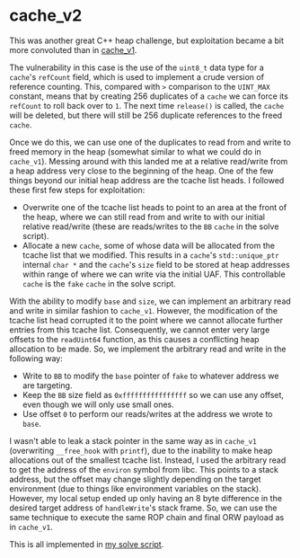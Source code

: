 # cache_v2

This was another great C++ heap challenge, but exploitation became a bit more convoluted than in [cache_v1](../cache_v1).

The vulnerability in this case is the use of the `uint8_t` data type for a `cache`'s `refCount` field, which is used to implement a crude version of reference counting. This, compared with `>` comparison to the `UINT_MAX` constant, means that by creating 256 duplicates of a `cache` we can force its `refCount` to roll back over to `1`. The next time `release()` is called, the `cache` will be deleted, but there will still be 256 duplicate references to the freed `cache`.

Once we do this, we can use one of the duplicates to read from and write to freed memory in the heap (somewhat similar to what we could do in `cache_v1`). Messing around with this landed me at a relative read/write from a heap address very close to the beginning of the heap. One of the few things beyond our initial heap address are the tcache list heads. I followed these first few steps for exploitation: 

* Overwrite one of the tcache list heads to point to an area at the front of the heap, where we can still read from and write to with our initial relative read/write (these are reads/writes to the `BB` `cache` in the solve script).
* Allocate a new `cache`, some of whose data will be allocated from the tcache list that we modified. This results in a `cache`'s `std::unique_ptr` internal `char *` and the `cache`'s `size` field to be stored at heap addresses within range of where we can write via the initial UAF. This controllable `cache` is the `fake` `cache` in the solve script.

With the ability to modify `base` and `size`, we can implement an arbitrary read and write in similar fashion to `cache_v1`. However, the modification of the tcache list head corrupted it to the point where we cannot allocate further entries from this tcache list. Consequently, we cannot enter very large offsets to the `readUint64` function, as this causes a conflicting heap allocation to be made. So, we implement the arbitrary read and write in the following way:

* Write to `BB` to modify the `base` pointer of `fake` to whatever address we are targeting.
* Keep the `BB` size field as `0xffffffffffffffff` so we can use any offset, even though we will only use small ones.
* Use offset `0` to perform our reads/writes at the address we wrote to `base`.

I wasn't able to leak a stack pointer in the same way as in `cache_v1` (overwriting `__free_hook` with `printf`), due to the inability to make heap allocations out of the smallest tcache list. Instead, I used the arbitrary read to get the address of the `environ` symbol from libc. This points to a stack address, but the offset may change slightly depending on the target environment (due to things like environment variables on the stack). However, my local setup ended up only having an 8 byte difference in the desired target address of `handleWrite`'s stack frame. So, we can use the same technique to execute the same ROP chain and final ORW payload as in `cache_v1`.

This is all implemented in [my solve script](./solve.py).
